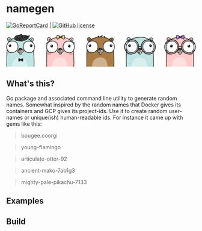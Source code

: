# namegen
[![GoReportCard](https://goreportcard.com/badge/github.com/anandvarma/namegen)](https://goreportcard.com/report/github.com/anandvarma/namegen) | [![GitHub license](https://badgen.net/github/license/anandvarma/namegen)](https://github.com/anandvarma/namegen/blob/main/LICENSE)

![preview](https://raw.githubusercontent.com/ashleymcnamara/gophers/master/GOPHER_AVATARS.jpg)

## What's this?
Go package and associated command line utility to generate random names.
Somewhat inspired by the random names that Docker gives its containers and GCP gives its project-ids.
Use it to create random user-names or unique(ish) human-readable ids.
For instance it came up with gems like this:

> bougee.coorgi

> young-flamingo

> articulate-otter-92

> ancient-mako-7ab1g3

> mighty-pale-pikachu-7133




## Examples



## Build

